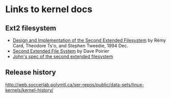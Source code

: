 # Links to kernel docs

## Ext2 filesystem

* [Design and Implementation of the Second Extended Filesystem](http://web.mit.edu/tytso/www/linux/ext2intro.html)
by Rémy Card, Theodore Ts'o, and Stephen Tweedie, 1994 Dec.
* [Second Extended File System](https://www.nongnu.org/ext2-doc/) by Dave Poirier
* [John's spec of the second extended filesystem](https://uranus.chrysocome.net/explore2fs/es2fs.htm)

## Release history

<http://web.soccerlab.polymtl.ca/ser-repos/public/data-sets/linux-kernels/kernel-history/>
